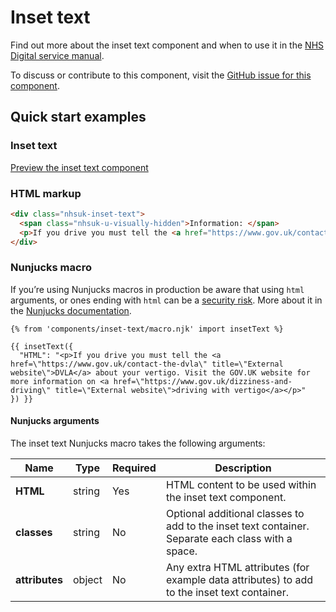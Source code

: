 # Inset text

Find out more about the inset text component and when to use it in the [NHS Digital service manual](https://beta.nhs.uk/service-manual/patterns/inset_text/).

To discuss or contribute to this component, visit the [GitHub issue for this component](https://github.com/nhsuk/nhsuk-frontend/issues/172).

## Quick start examples

### Inset text

[Preview the inset text component](https://nhsuk.github.io/nhsuk-frontend/components/inset-text.html)

### HTML markup

```html
<div class="nhsuk-inset-text">
  <span class="nhsuk-u-visually-hidden">Information: </span>
  <p>If you drive you must tell the <a href="https://www.gov.uk/contact-the-dvla" title="External website">DVLA</a> about your vertigo. Visit the GOV.UK website for more information on <a href="https://www.gov.uk/dizziness-and-driving" title="External website">driving with vertigo</a></p>
</div>
```

### Nunjucks macro

If you’re using Nunjucks macros in production be aware that using `html` arguments, or ones ending with `html` can be a [security risk](https://en.wikipedia.org/wiki/Cross-site_scripting). More about it in the [Nunjucks documentation](https://mozilla.github.io/nunjucks/api.html#user-defined-templates-warning).

```
{% from 'components/inset-text/macro.njk' import insetText %}

{{ insetText({
  "HTML": "<p>If you drive you must tell the <a href=\"https://www.gov.uk/contact-the-dvla\" title=\"External website\">DVLA</a> about your vertigo. Visit the GOV.UK website for more information on <a href=\"https://www.gov.uk/dizziness-and-driving\" title=\"External website\">driving with vertigo</a></p>"
}) }}
```

#### Nunjucks arguments

The inset text Nunjucks macro takes the following arguments:

| Name                    | Type     | Required  | Description  |
| ------------------------|----------|-----------|--------------|
| **HTML**                | string   | Yes       | HTML content to be used within the inset text component. |
| **classes**             | string   | No        | Optional additional classes to add to the inset text container. Separate each class with a space. |
| **attributes**          | object   | No        | Any extra HTML attributes (for example data attributes) to add to the inset text container. |
